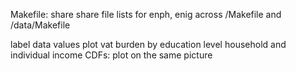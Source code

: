 Makefile: share
  share file lists for enph, enig across /Makefile and /data/Makefile

label data values
plot vat burden by education level
household and individual income CDFs: plot on the same picture

